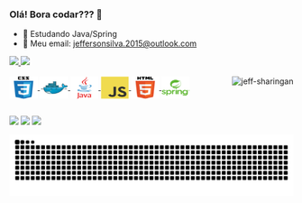 ### Olá! Bora codar??? 👋

- 🌱 Estudando Java/Spring
- 💬 Meu email: jeffersonsilva.2015@outlook.com

<div>
  <a href="https://github.com/jeffleonardo">
  <img height="180em" src="https://github-readme-stats.vercel.app/api?username=jeffleonardo&show_icons=true&theme=great-gatsby&include_all_commits=true&count_private=true"/>
  <img height="180em" src="https://github-readme-stats.vercel.app/api/top-langs/?username=jeffleonardo&layout=compact&langs_count=7&theme=great-gatsby"/>
</div>
<div style="display: inline_block"><br>
  <img align="center" alt="jeff-css3" height="40" width="50" src="https://github.com/devicons/devicon/blob/master/icons/css3/css3-original-wordmark.svg">
  <img align="center" alt="jeff-docker" height="40" width="50" src="https://github.com/devicons/devicon/blob/master/icons/docker/docker-original.svg">
  <img align="center" alt="jeff-java" height="40" width="50" src="https://github.com/devicons/devicon/blob/master/icons/java/java-original-wordmark.svg">
  <img align="center" alt="jeff-javascript" height="40" width="50" src="https://github.com/devicons/devicon/blob/master/icons/javascript/javascript-original.svg">
  <img align="center" alt="jeff-html5" height="40" width="50" src="https://github.com/devicons/devicon/blob/master/icons/html5/html5-original-wordmark.svg">
  <img align="center" alt="jeff-spring" height="40" width="50" src="https://github.com/devicons/devicon/blob/master/icons/spring/spring-original-wordmark.svg"> 
  <img align="right" alt="jeff-sharingan" src="http://i867.photobucket.com/albums/ab233/razor931/gif.gif">
</div>
  
  ##

  <div> 
 <a href="https://discord.com/channels/@me" target="_blank"><img src="https://img.shields.io/badge/Discord-7289DA?style=for-the-badge&logo=discord&logoColor=white" target="_blank"></a> 
  <a href = "mailto:jefaomdp1@gmail.com"><img src="https://img.shields.io/badge/-Gmail-%23333?style=for-the-badge&logo=gmail&logoColor=white" target="_blank"></a>
  <a href="https://www.linkedin.com/in/jefferson-leonardo-268a591a2/" target="_blank"><img src="https://img.shields.io/badge/-LinkedIn-%230077B5?style=for-the-badge&logo=linkedin&logoColor=white" target="_blank"></a> 
 
  ![Snake animation](https://github.com/jeffleonardo/jeffleonardo/blob/output/github-contribution-grid-snake.svg)
 
</div>
